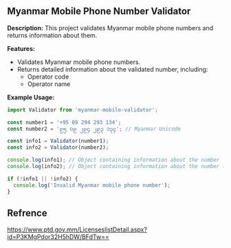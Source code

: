 ## Myanmar Mobile Phone Number Validator

**Description:**
This project validates Myanmar mobile phone numbers and returns information about them.

**Features:**

* Validates Myanmar mobile phone numbers.
* Returns detailed information about the validated number, including:
    * Operator code
    * Operator name

**Example Usage:**

```javascript
import Validator from 'myanmar-mobile-validator';

const number1 = '+95 09 294 293 134';
const number2 = '၉၅ ၀၉ ၂၉၄ ၂၉၃ ၁၃၄'; // Myanmar Unicode

const info1 = Validator(number1);
const info2 = Validator(number2);

console.log(info1); // Object containing information about the number
console.log(info2); // Object containing information about the number (if valid)

if (!info1 || !info2) {
  console.log('Invalid Myanmar mobile phone number');
}
```

## Refrence
https://www.ptd.gov.mm/LicenseslistDetail.aspx?id=P3KMgPdor32H5hDW/BFdTw==
